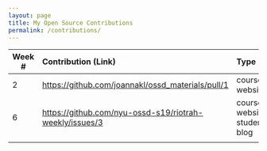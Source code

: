 ```yaml
---
layout: page
title: My Open Source Contributions
permalink: /contributions/
---
```


<!-- 
Type of the contribution should be "Wikipedia edit", "OpenStreet Map feature", "Documentation", "Course website", "Blog", 
"Browse Add-on", etc. 

The descriptioin should include a brief summary of what you did. 

Replace the first row with your contribution. 

--> 





| Week #       | Contribution (Link)  | Type  | Description | 
|---|:---|:---|:---| 
|  2   | https://github.com/joannakl/ossd_materials/pull/1    | course website    |   I fixed a typo.    |
|  6   | https://github.com/nyu-ossd-s19/riotrah-weekly/issues/3 | course website, student's blog  | issue report  |
|     |     |     |      |

